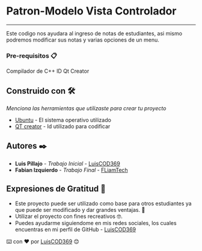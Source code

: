 # Patron-Modelo Vista Controlador
***
Este codigo nos ayudara al ingreso de notas de estudiantes, asi mismo podremos modificar sus notas y varias opciones de un menu.


### Pre-requisitos 📋

Compilador de C++
ID Qt Creator


## Construido con 🛠️

_Menciona las herramientas que utilizaste para crear tu proyecto_

* [Ubuntu](https://ubuntu.com/) - El sistema operativo utilizado
* [QT creator](https://www.qt.io/product) - Id utilizado para codificar


## Autores ✒️

* **Luis Pillajo** - *Trabajo Inicial* - [LuisCOD369](https://github.com/LuisCOD369)
* **Fabian Izquierdo** - *Trabajo Final* - [FLiamTech](https://github.com/FLiamTech)


## Expresiones de Gratitud 🎁

* Este proyecto puede ser utilizado como base para otros estudiantes ya que puede ser modificado y dar grandes ventajas. 📢
* Utilizar el proyecto con fines recreativos 🤓.
* Puedes ayudarme siguiendome en mis redes sociales, los cuales encuentras en mi perfil de GitHub - [LuisCOD369](https://github.com/LuisCOD369)

⌨️ con ❤️ por [LuisCOD369](https://github.com/LuisCOD369) 😊
